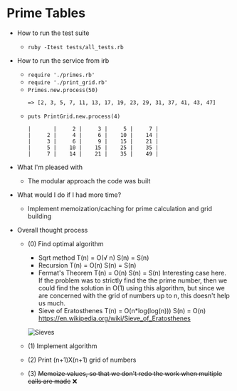 # Prime Tables

* How to run the test suite
  * `ruby -Itest tests/all_tests.rb`

* How to run the service from irb
  * `require './primes.rb'`
  * `require './print_grid.rb'`
  * `Primes.new.process(50)`
    ```
    => [2, 3, 5, 7, 11, 13, 17, 19, 23, 29, 31, 37, 41, 43, 47]
    ```
  * `puts PrintGrid.new.process(4)`
    ```
    |       |     2 |     3 |     5 |     7 |
    |     2 |     4 |     6 |    10 |    14 |
    |     3 |     6 |     9 |    15 |    21 |
    |     5 |    10 |    15 |    25 |    35 |
    |     7 |    14 |    21 |    35 |    49 |
    ```

* What I'm pleased with
  * The modular approach the code was built

* What would I do if I had more time?
  * Implement memoization/caching for prime calculation and grid building

* Overall thought process
    * (0) Find optimal algorithm
      * Sqrt method
       T(n) = O(√ n)
       S(n) = S(n)
      * Recursion
      T(n) = O(n)
      S(n) = S(n)
      * Fermat's Theorem
      T(n) = O(n)
      S(n) = S(n)
      Interesting case here.  If the problem was to strictly find the
      the prime number, then we could find the solution in O(1) using
      this algorithm, but since we are concerned with the grid of numbers
      up to n, this doesn't help us much.
      * Sieve of Eratosthenes
      T(n) = O(n*log(log(n)))
      S(n) = O(n)
      https://en.wikipedia.org/wiki/Sieve_of_Eratosthenes 
 
      ![Sieves](https://upload.wikimedia.org/wikipedia/commons/b/b9/Sieve_of_Eratosthenes_animation.gif)

    * (1) Implement algorithm
    * (2) Print (n+1)X(n+1) grid of numbers
    * (3) ~~Memoize values, so that we don't redo the work when multiple calls are made~~ ❌
